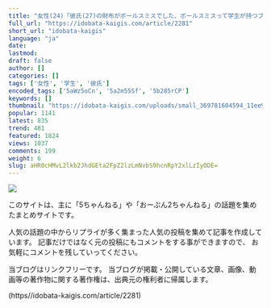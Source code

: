 ```yaml
---
title: "女性(24)「彼氏(27)の財布がポールスミスでした、ポールスミスって学生が持つブランドですよね？別れた方がいいでしょうか？」"
full_url: "https://idobata-kaigis.com/article/2281"
short_url: "idobata-kaigis"
language: "ja"
date: 
lastmod: 
draft: false
author: []
categories: []
tags: ['女性', '学生', '彼氏']
encoded_tags: ['5aWz5oCn', '5a2m55Sf', '5b285rCP']
keywords: []
thumbnail: "https://idobata-kaigis.com/uploads/small_369781604594_11ee98ff5f.jpg"
popular: 1141
latest: 835
trend: 481
featured: 1824
views: 1037
comments: 199
weight: 6
slug: aHR0cHMvL2lkb2JhdGEta2FpZ2lzLmNvbS9hcnRpY2xlLzIyODE=
---
```


![](https://idobata-kaigis.com/uploads/small_369781604594_11ee98ff5f.jpg)

<div><p class=''>このサイトは、主に「5ちゃんねる」や「おーぷん2ちゃんねる」の話題を集めたまとめサイトです。</p><p>人気の話題の中からリプライが多く集まった人気の投稿を集めて記事を作成しています。 記事だけではなく元の投稿にもコメントをする事ができますので、 お気軽にコメントを残していってください。</p><p class=''>当ブログはリンクフリーです。 当ブログが掲載・公開している文章、画像、動画等の著作物に関する著作権は、出典元の権利者に帰属します。</p></div>

(https//idobata-kaigis.com/article/2281)
